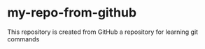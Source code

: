 # my-repo-from-github
This repository is created from GitHub
a repository for learning git commands
